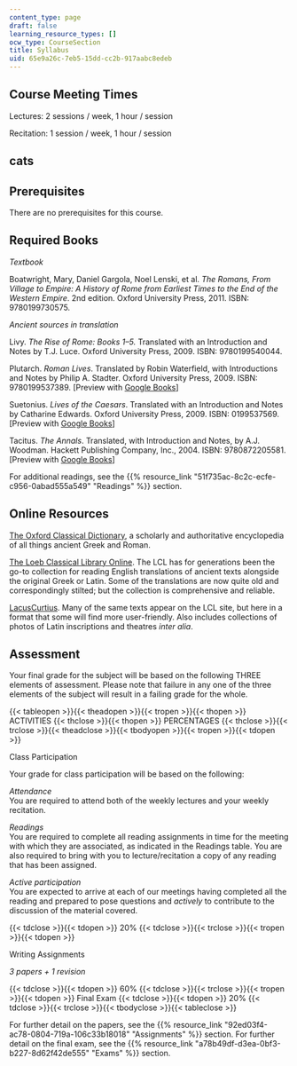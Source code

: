 ```yaml
---
content_type: page
draft: false
learning_resource_types: []
ocw_type: CourseSection
title: Syllabus
uid: 65e9a26c-7eb5-15dd-cc2b-917aabc8edeb
---
```

## Course Meeting Times

Lectures: 2 sessions / week, 1 hour / session

Recitation: 1 session / week, 1 hour / session

## cats

## Prerequisites

There are no prerequisites for this course.

## Required Books

*Textbook*

Boatwright, Mary, Daniel Gargola,‎ Noel Lenski, et al. *The Romans, From Village to Empire: A History of Rome from Earliest Times to the End of the Western Empire*. 2nd edition. Oxford University Press, 2011. ISBN: 9780199730575. 

*Ancient sources in translation*

Livy. *The Rise of Rome: Books 1–5.* Translated with an Introduction and Notes by T.J. Luce. Oxford University Press, 2009. ISBN: 9780199540044.

Plutarch. *Roman Lives*. Translated by Robin Waterfield, with Introductions and Notes by Philip A. Stadter. Oxford University Press, 2009. ISBN: 9780199537389. \[Preview with [Google Books](https://books.google.com/books?id=Mr4UDAAAQBAJ&pg=PAfrontcover#v=onepage&q&f=false)\]

Suetonius. *Lives of the Caesars*. Translated with an Introduction and Notes by Catharine Edwards. Oxford University Press, 2009. ISBN: 0199537569. \[Preview with [Google Books](https://books.google.com/books?id=JsNxkG6Ai9sC&pg=PAfrontcover#v=onepage&q&f=false)\]

Tacitus. *The Annals*. Translated, with Introduction and Notes, by A.J. Woodman. Hackett Publishing Company, Inc., 2004. ISBN: 9780872205581. \[Preview with [Google Books](https://books.google.com/books?id=-WFQCgAAQBAJ&pg=PAfrontcover#v=onepage&q&f=false)\]

For additional readings, see the {{% resource_link "51f735ac-8c2c-ecfe-c956-0abad555a549" "Readings" %}} section.

## Online Resources

[The Oxford Classical Dictionary](http://classics.oxfordre.com/), a scholarly and authoritative encyclopedia of all things ancient Greek and Roman.

[The Loeb Classical Library Online](https://www.loebclassics.com/). The LCL has for generations been the go-to collection for reading English translations of ancient texts alongside the original Greek or Latin. Some of the translations are now quite old and correspondingly stilted; but the collection is comprehensive and reliable.

[LacusCurtius](http://penelope.uchicago.edu/Thayer/E/Roman/home.html). Many of the same texts appear on the LCL site, but here in a format that some will find more user-friendly. Also includes collections of photos of Latin inscriptions and theatres *inter alia*.

## Assessment

Your final grade for the subject will be based on the following THREE elements of assessment. Please note that failure in any one of the three elements of the subject will result in a failing grade for the whole.

{{< tableopen >}}{{< theadopen >}}{{< tropen >}}{{< thopen >}}
ACTIVITIES
{{< thclose >}}{{< thopen >}}
PERCENTAGES
{{< thclose >}}{{< trclose >}}{{< theadclose >}}{{< tbodyopen >}}{{< tropen >}}{{< tdopen >}}

Class Participation

Your grade for class participation will be based on the following: 

*Attendance*   
You are required to attend both of the weekly lectures and your weekly recitation. 

*Readings*   
You are required to complete all reading assignments in time for the meeting with which they are associated, as indicated in the Readings table. You are also required to bring with you to lecture/recitation a copy of any reading that has been assigned.

*Active participation*   
You are expected to arrive at each of our meetings having completed all the reading and prepared to pose questions and *actively* to contribute to the discussion of the material covered.

{{< tdclose >}}{{< tdopen >}}
20%
{{< tdclose >}}{{< trclose >}}{{< tropen >}}{{< tdopen >}}

Writing Assignments

*3 papers + 1 revision*

{{< tdclose >}}{{< tdopen >}}
60%
{{< tdclose >}}{{< trclose >}}{{< tropen >}}{{< tdopen >}}
Final Exam
{{< tdclose >}}{{< tdopen >}}
20%
{{< tdclose >}}{{< trclose >}}{{< tbodyclose >}}{{< tableclose >}}

For further detail on the papers, see the {{% resource_link "92ed03f4-ac78-0804-719a-106c33b18018" "Assignments" %}} section. For further detail on the final exam, see the {{% resource_link "a78b49df-d3ea-0bf3-b227-8d62f42de555" "Exams" %}} section.